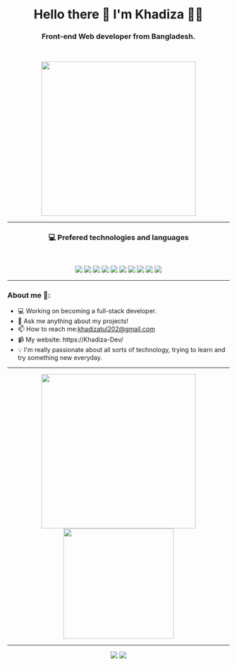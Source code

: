 <h1 align='center'>
  Hello there 👋 I'm Khadiza 👨‍💻
</h1>

<h3 align='center'>
  Front-end Web developer from Bangladesh. 
</h3>

<br>

<p align='center'>
<a href="#"><img src="https://github-readme-stats.vercel.app/api?username=Khadiza-Dev&theme=vue&hide_border=false&include_all_commits=true&count_private=true" width="350"></a>
</p>
 

---
<h3 align='center'>💻 Prefered technologies and languages</h3><br/>
<p align='center'>
<img src="https://img.shields.io/badge/css3-%231572B6.svg?style=for-the-badge&logo=css3&logoColor=white">

 <img src="https://img.shields.io/badge/html5-%23E34F26.svg?style=for-the-badge&logo=html5&logoColor=white">
  <img src="https://img.shields.io/badge/bootstrap-%238511FA.svg?style=for-the-badge&logo=bootstrap&logoColor=white">
  <img src=" https://img.shields.io/badge/tailwindcss-%2338B2AC.svg?style=for-the-badge&logo=tailwind-css&logoColor=white">
  <img src="https://img.shields.io/badge/WordPress-%23117AC9.svg?style=for-the-badge&logo=WordPress&logoColor=white">
  <img src=" https://img.shields.io/badge/apache-%23D42029.svg?style=for-the-badge&logo=apache&logoColor=white">
  <img src="https://img.shields.io/badge/mysql-4479A1.svg?style=for-the-badge&logo=mysql&logoColor=white">
  <img src="https://img.shields.io/badge/Canva-%2300C4CC.svg?style=for-the-badge&logo=Canva&logoColor=white">
  <img src=" https://img.shields.io/badge/figma-%23F24E1E.svg?style=for-the-badge&logo=figma&logoColor=white">
  <img src="https://img.shields.io/badge/adobe%20photoshop-%2331A8FF.svg?style=for-the-badge&logo=adobe%20photoshop&logoColor=white">
 </p> 
  
---
   <h3>About me 👻:</h3>

- 💻 Working on becoming a full-stack developer.
- 💬 Ask me anything about my projects!
- 📫 How to reach me:khadizatul202@gmail.com
- 📹 My website: https://Khadiza-Dev/
- 💡 I'm really passionate about all sorts of technology, trying to learn and try something new everyday. 

---
<p align='center'>
<a href="#"><img src="https://github-readme-streak-stats.herokuapp.com/?user=Khadiza-Dev&theme=vue&hide_border=false" width="350"></a><br>
<a href="#"><img src="https://github-readme-stats.vercel.app/api/top-langs/?username=Khadiza-Dev&theme=vue&hide_border=false&include_all_commits=true&count_private=true&layout=compact" width="250"></a>
</p>

---
<p align='center'>
<img src="https://visitcount.itsvg.in/api?id=Khadiza-Dev&icon=0&color=0)](https://visitcount.itsvg.in">
<a href="https://www.facebook.com/profile.php?id=61569673618882"><img src="https://img.shields.io/badge/Facebook-%231877F2.svg?logo=Facebook&logoColor=white)]"></a>
</p>



<!-- Proudly created with GPRM ( https://gprm.itsvg.in ) -->
